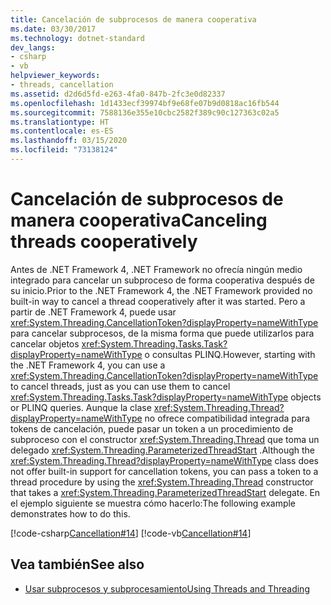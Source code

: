 ```yaml
---
title: Cancelación de subprocesos de manera cooperativa
ms.date: 03/30/2017
ms.technology: dotnet-standard
dev_langs:
- csharp
- vb
helpviewer_keywords:
- threads, cancellation
ms.assetid: d2d6d5fd-e263-4fa0-847b-2fc3e0d82337
ms.openlocfilehash: 1d1433ecf39974bf9e68fe07b9d0818ac16fb544
ms.sourcegitcommit: 7588136e355e10cbc2582f389c90c127363c02a5
ms.translationtype: HT
ms.contentlocale: es-ES
ms.lasthandoff: 03/15/2020
ms.locfileid: "73138124"
---
```

# <a name="canceling-threads-cooperatively"></a><span data-ttu-id="a59b6-102">Cancelación de subprocesos de manera cooperativa</span><span class="sxs-lookup"><span data-stu-id="a59b6-102">Canceling threads cooperatively</span></span>

<span data-ttu-id="a59b6-103">Antes de .NET Framework 4, .NET Framework no ofrecía ningún medio integrado para cancelar un subproceso de forma cooperativa después de su inicio.</span><span class="sxs-lookup"><span data-stu-id="a59b6-103">Prior to the .NET Framework 4, the .NET Framework provided no built-in way to cancel a thread cooperatively after it was started.</span></span> <span data-ttu-id="a59b6-104">Pero a partir de .NET Framework 4, puede usar <xref:System.Threading.CancellationToken?displayProperty=nameWithType> para cancelar subprocesos, de la misma forma que puede utilizarlos para cancelar objetos <xref:System.Threading.Tasks.Task?displayProperty=nameWithType> o consultas PLINQ.</span><span class="sxs-lookup"><span data-stu-id="a59b6-104">However, starting with the .NET Framework 4, you can use a <xref:System.Threading.CancellationToken?displayProperty=nameWithType> to cancel threads, just as you can use them to cancel <xref:System.Threading.Tasks.Task?displayProperty=nameWithType> objects or PLINQ queries.</span></span> <span data-ttu-id="a59b6-105">Aunque la clase <xref:System.Threading.Thread?displayProperty=nameWithType> no ofrece compatibilidad integrada para tokens de cancelación, puede pasar un token a un procedimiento de subproceso con el constructor <xref:System.Threading.Thread> que toma un delegado <xref:System.Threading.ParameterizedThreadStart> .</span><span class="sxs-lookup"><span data-stu-id="a59b6-105">Although the <xref:System.Threading.Thread?displayProperty=nameWithType> class does not offer built-in support for cancellation tokens, you can pass a token to a thread procedure by using the <xref:System.Threading.Thread> constructor that takes a <xref:System.Threading.ParameterizedThreadStart> delegate.</span></span> <span data-ttu-id="a59b6-106">En el ejemplo siguiente se muestra cómo hacerlo:</span><span class="sxs-lookup"><span data-stu-id="a59b6-106">The following example demonstrates how to do this.</span></span>  
  
 [!code-csharp[Cancellation#14](../../../samples/snippets/csharp/VS_Snippets_Misc/cancellation/cs/CooperativeThreads.cs#14)]
 [!code-vb[Cancellation#14](../../../samples/snippets/visualbasic/VS_Snippets_Misc/cancellation/vb/CooperativeThreads.vb#14)]  
  
## <a name="see-also"></a><span data-ttu-id="a59b6-107">Vea también</span><span class="sxs-lookup"><span data-stu-id="a59b6-107">See also</span></span>

- [<span data-ttu-id="a59b6-108">Usar subprocesos y subprocesamiento</span><span class="sxs-lookup"><span data-stu-id="a59b6-108">Using Threads and Threading</span></span>](using-threads-and-threading.md)
